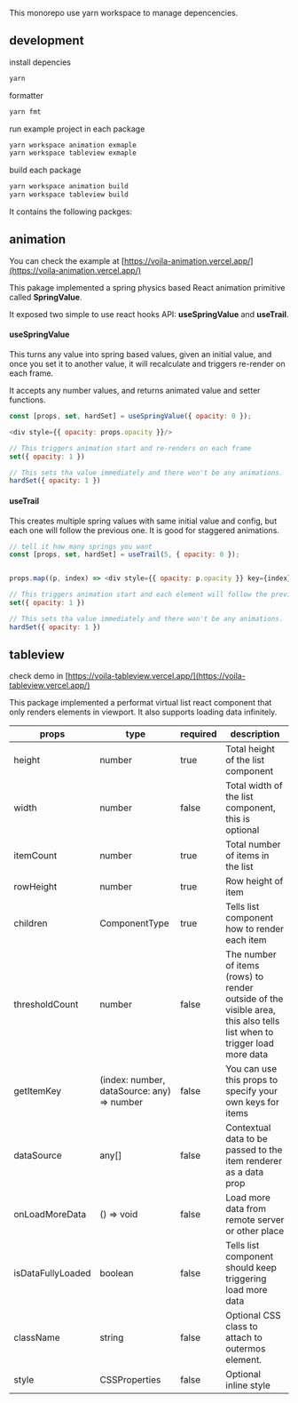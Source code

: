 This monorepo use yarn workspace to manage depencencies.

## development

install depencies

```sh
yarn
```

formatter

```sh
yarn fmt
```

run example project in each package

```sh
yarn workspace animation exmaple
yarn workspace tableview exmaple
```

build each package

```sh
yarn workspace animation build
yarn workspace tableview build
```

It contains the following packges:

## animation

You can check the example at [https://voila-animation.vercel.app/](https://voila-animation.vercel.app/)

This pakage implemented a spring physics based React animation primitive called **SpringValue**.

It exposed two simple to use react hooks API: **useSpringValue** and **useTrail**.

#### useSpringValue

This turns any value into spring based values, given an initial value, and once you set it to another value, it will recalculate and triggers re-render on each frame.

It accepts any number values, and returns animated value and setter functions.

```js
const [props, set, hardSet] = useSpringValue({ opacity: 0 });

<div style={{ opacity: props.opacity }}/>

// This triggers animation start and re-renders on each frame
set({ opacity: 1 })

// This sets tha value immediately and there won't be any animations.
hardSet({ opacity: 1 })
```

#### useTrail

This creates multiple spring values with same initial value and config, but each one will follow the previous one. It is good for staggered animations.

```js
// tell it how many springs you want
const [props, set, hardSet] = useTrail(5, { opacity: 0 });


props.map((p, index) => <div style={{ opacity: p.opacity }} key={index} />)

// This triggers animation start and each element will follow the previous one
set({ opacity: 1 })

// This sets tha value immediately and there won't be any animations.
hardSet({ opacity: 1 })
```

## tableview

check demo in [https://voila-tableview.vercel.app/](https://voila-tableview.vercel.app/)

This package implemented a performat virtual list react component that only renders elements in viewport. It also supports loading data infinitely.

| props  | type  | required  | description  |
|---|---|---|---|
| height  | number  | true  | Total height of the list component  |
| width  | number  |  false | Total width of the list component, this is optional  |
| itemCount  | number  | true  | Total number of items in the list  |
| rowHeight  | number  |  true | Row height of item  |
| children  | ComponentType  | true  | Tells list component how to render each item  |
| thresholdCount  | number  | false  | The number of items (rows) to render outside of the visible area, this also tells list when to trigger load more data   |
| getItemKey  | (index: number, dataSource: any) => number  | false  | You can use this props to specify your own keys for items  |
| dataSource  | any[]  | false  | Contextual data to be passed to the item renderer as a data prop  |
| onLoadMoreData  | () => void  |  false | Load more data from remote server or other place  |
| isDataFullyLoaded  | boolean  |  false | Tells list component should keep triggering load more data  |
| className  | string  |  false | Optional CSS class to attach to outermos element.  |
| style  | CSSProperties  |  false | Optional inline style   |
